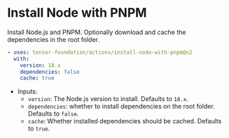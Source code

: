 # Install Node with PNPM

Install Node.js and PNPM. Optionally download and cache the dependencies in the root folder.

```yaml
- uses: tensor-foundation/actions/install-node-with-pnpm@v2
  with:
    version: 18.x
    dependencies: false
    cache: true
```

- Inputs:
  - `version`: The Node.js version to install. Defaults to `18.x`.
  - `dependencies`: whether to install dependencies on the root folder. Defaults to `false`.
  - `cache`: Whether installed dependencies should be cached. Defaults to `true`.
